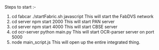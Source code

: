 Steps to start :- 

1) cd fabcar
   ./startFabric.sh javascript
   This will start the FabDVS network
2) cd server
   npm start 2000
   This will start PAN server
3) cd server
   npm start 4000
   This will start CBSE server
4) cd ocr-server
   python main.py
   This will start OCR-parser server on port 5000
5) node main_script.js
   This will open up the entire integrated thing. 



